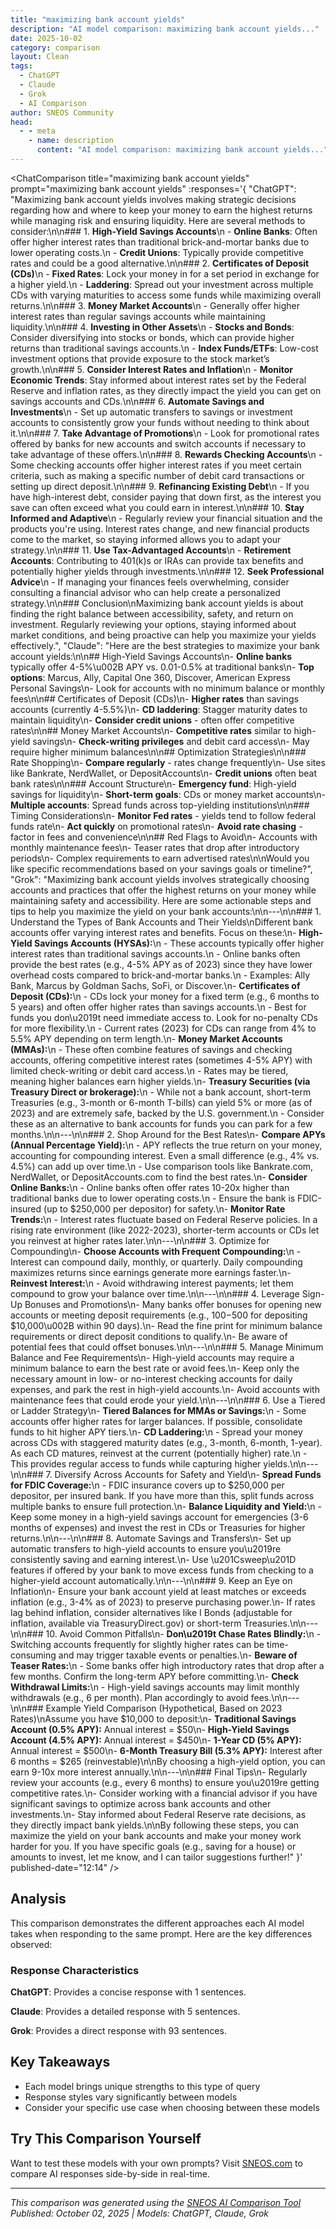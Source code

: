 ```yaml
---
title: "maximizing bank account yields"
description: "AI model comparison: maximizing bank account yields..."
date: 2025-10-02
category: comparison
layout: Clean
tags:
  - ChatGPT
  - Claude
  - Grok
  - AI Comparison
author: SNEOS Community
head:
  - - meta
    - name: description
      content: "AI model comparison: maximizing bank account yields..."
---
```


<ChatComparison
  title="maximizing bank account yields"
  prompt="maximizing bank account yields"
  :responses='{
    "ChatGPT": "Maximizing bank account yields involves making strategic decisions regarding how and where to keep your money to earn the highest returns while managing risk and ensuring liquidity. Here are several methods to consider:\n\n### 1. **High-Yield Savings Accounts**\n   - **Online Banks**: Often offer higher interest rates than traditional brick-and-mortar banks due to lower operating costs.\n   - **Credit Unions**: Typically provide competitive rates and could be a good alternative.\n\n### 2. **Certificates of Deposit (CDs)**\n   - **Fixed Rates**: Lock your money in for a set period in exchange for a higher yield.\n   - **Laddering**: Spread out your investment across multiple CDs with varying maturities to access some funds while maximizing overall returns.\n\n### 3. **Money Market Accounts**\n   - Generally offer higher interest rates than regular savings accounts while maintaining liquidity.\n\n### 4. **Investing in Other Assets**\n   - **Stocks and Bonds**: Consider diversifying into stocks or bonds, which can provide higher returns than traditional savings accounts.\n   - **Index Funds/ETFs**: Low-cost investment options that provide exposure to the stock market’s growth.\n\n### 5. **Consider Interest Rates and Inflation**\n   - **Monitor Economic Trends**: Stay informed about interest rates set by the Federal Reserve and inflation rates, as they directly impact the yield you can get on savings accounts and CDs.\n\n### 6. **Automate Savings and Investments**\n   - Set up automatic transfers to savings or investment accounts to consistently grow your funds without needing to think about it.\n\n### 7. **Take Advantage of Promotions**\n   - Look for promotional rates offered by banks for new accounts and switch accounts if necessary to take advantage of these offers.\n\n### 8. **Rewards Checking Accounts**\n   - Some checking accounts offer higher interest rates if you meet certain criteria, such as making a specific number of debit card transactions or setting up direct deposit.\n\n### 9. **Refinancing Existing Debt**\n   - If you have high-interest debt, consider paying that down first, as the interest you save can often exceed what you could earn in interest.\n\n### 10. **Stay Informed and Adaptive**\n   - Regularly review your financial situation and the products you're using. Interest rates change, and new financial products come to the market, so staying informed allows you to adapt your strategy.\n\n### 11. **Use Tax-Advantaged Accounts**\n   - **Retirement Accounts**: Contributing to 401(k)s or IRAs can provide tax benefits and potentially higher yields through investments.\n\n### 12. **Seek Professional Advice**\n   - If managing your finances feels overwhelming, consider consulting a financial advisor who can help create a personalized strategy.\n\n### Conclusion\nMaximizing bank account yields is about finding the right balance between accessibility, safety, and return on investment. Regularly reviewing your options, staying informed about market conditions, and being proactive can help you maximize your yields effectively.",
    "Claude": "Here are the best strategies to maximize your bank account yields:\n\n## High-Yield Savings Accounts\n- **Online banks** typically offer 4-5%\u002B APY vs. 0.01-0.5% at traditional banks\n- **Top options**: Marcus, Ally, Capital One 360, Discover, American Express Personal Savings\n- Look for accounts with no minimum balance or monthly fees\n\n## Certificates of Deposit (CDs)\n- **Higher rates** than savings accounts (currently 4-5.5%)\n- **CD laddering**: Stagger maturity dates to maintain liquidity\n- **Consider credit unions** - often offer competitive rates\n\n## Money Market Accounts\n- **Competitive rates** similar to high-yield savings\n- **Check-writing privileges** and debit card access\n- May require higher minimum balances\n\n## Optimization Strategies\n\n### Rate Shopping\n- **Compare regularly** - rates change frequently\n- Use sites like Bankrate, NerdWallet, or DepositAccounts\n- **Credit unions** often beat bank rates\n\n### Account Structure\n- **Emergency fund**: High-yield savings for liquidity\n- **Short-term goals**: CDs or money market accounts\n- **Multiple accounts**: Spread funds across top-yielding institutions\n\n### Timing Considerations\n- **Monitor Fed rates** - yields tend to follow federal funds rate\n- **Act quickly** on promotional rates\n- **Avoid rate chasing** - factor in fees and convenience\n\n## Red Flags to Avoid\n- Accounts with monthly maintenance fees\n- Teaser rates that drop after introductory periods\n- Complex requirements to earn advertised rates\n\nWould you like specific recommendations based on your savings goals or timeline?",
    "Grok": "Maximizing bank account yields involves strategically choosing accounts and practices that offer the highest returns on your money while maintaining safety and accessibility. Here are some actionable steps and tips to help you maximize the yield on your bank accounts:\n\n---\n\n### 1. Understand the Types of Bank Accounts and Their Yields\nDifferent bank accounts offer varying interest rates and benefits. Focus on these:\n- **High-Yield Savings Accounts (HYSAs):**\n  - These accounts typically offer higher interest rates than traditional savings accounts.\n  - Online banks often provide the best rates (e.g., 4-5% APY as of 2023) since they have lower overhead costs compared to brick-and-mortar banks.\n  - Examples: Ally Bank, Marcus by Goldman Sachs, SoFi, or Discover.\n- **Certificates of Deposit (CDs):**\n  - CDs lock your money for a fixed term (e.g., 6 months to 5 years) and often offer higher rates than savings accounts.\n  - Best for funds you don\u2019t need immediate access to. Look for no-penalty CDs for more flexibility.\n  - Current rates (2023) for CDs can range from 4% to 5.5% APY depending on term length.\n- **Money Market Accounts (MMAs):**\n  - These often combine features of savings and checking accounts, offering competitive interest rates (sometimes 4-5% APY) with limited check-writing or debit card access.\n  - Rates may be tiered, meaning higher balances earn higher yields.\n- **Treasury Securities (via Treasury Direct or brokerage):**\n  - While not a bank account, short-term Treasuries (e.g., 3-month or 6-month T-bills) can yield 5% or more (as of 2023) and are extremely safe, backed by the U.S. government.\n  - Consider these as an alternative to bank accounts for funds you can park for a few months.\n\n---\n\n### 2. Shop Around for the Best Rates\n- **Compare APYs (Annual Percentage Yield):**\n  - APY reflects the true return on your money, accounting for compounding interest. Even a small difference (e.g., 4% vs. 4.5%) can add up over time.\n  - Use comparison tools like Bankrate.com, NerdWallet, or DepositAccounts.com to find the best rates.\n- **Consider Online Banks:**\n  - Online banks often offer rates 10-20x higher than traditional banks due to lower operating costs.\n  - Ensure the bank is FDIC-insured (up to $250,000 per depositor) for safety.\n- **Monitor Rate Trends:**\n  - Interest rates fluctuate based on Federal Reserve policies. In a rising rate environment (like 2022-2023), shorter-term accounts or CDs let you reinvest at higher rates later.\n\n---\n\n### 3. Optimize for Compounding\n- **Choose Accounts with Frequent Compounding:**\n  - Interest can compound daily, monthly, or quarterly. Daily compounding maximizes returns since earnings generate more earnings faster.\n- **Reinvest Interest:**\n  - Avoid withdrawing interest payments; let them compound to grow your balance over time.\n\n---\n\n### 4. Leverage Sign-Up Bonuses and Promotions\n- Many banks offer bonuses for opening new accounts or meeting deposit requirements (e.g., $100-$500 for depositing $10,000\u002B within 90 days).\n- Read the fine print for minimum balance requirements or direct deposit conditions to qualify.\n- Be aware of potential fees that could offset bonuses.\n\n---\n\n### 5. Manage Minimum Balance and Fee Requirements\n- High-yield accounts may require a minimum balance to earn the best rate or avoid fees.\n- Keep only the necessary amount in low- or no-interest checking accounts for daily expenses, and park the rest in high-yield accounts.\n- Avoid accounts with maintenance fees that could erode your yield.\n\n---\n\n### 6. Use a Tiered or Ladder Strategy\n- **Tiered Balances for MMAs or Savings:**\n  - Some accounts offer higher rates for larger balances. If possible, consolidate funds to hit higher APY tiers.\n- **CD Laddering:**\n  - Spread your money across CDs with staggered maturity dates (e.g., 3-month, 6-month, 1-year). As each CD matures, reinvest at the current (potentially higher) rate.\n  - This provides regular access to funds while capturing higher yields.\n\n---\n\n### 7. Diversify Across Accounts for Safety and Yield\n- **Spread Funds for FDIC Coverage:**\n  - FDIC insurance covers up to $250,000 per depositor, per insured bank. If you have more than this, split funds across multiple banks to ensure full protection.\n- **Balance Liquidity and Yield:**\n  - Keep some money in a high-yield savings account for emergencies (3-6 months of expenses) and invest the rest in CDs or Treasuries for higher returns.\n\n---\n\n### 8. Automate Savings and Transfers\n- Set up automatic transfers to high-yield accounts to ensure you\u2019re consistently saving and earning interest.\n- Use \u201Csweep\u201D features if offered by your bank to move excess funds from checking to a higher-yield account automatically.\n\n---\n\n### 9. Keep an Eye on Inflation\n- Ensure your bank account yield at least matches or exceeds inflation (e.g., 3-4% as of 2023) to preserve purchasing power.\n- If rates lag behind inflation, consider alternatives like I Bonds (adjustable for inflation, available via TreasuryDirect.gov) or short-term Treasuries.\n\n---\n\n### 10. Avoid Common Pitfalls\n- **Don\u2019t Chase Rates Blindly:**\n  - Switching accounts frequently for slightly higher rates can be time-consuming and may trigger taxable events or penalties.\n- **Beware of Teaser Rates:**\n  - Some banks offer high introductory rates that drop after a few months. Confirm the long-term APY before committing.\n- **Check Withdrawal Limits:**\n  - High-yield savings accounts may limit monthly withdrawals (e.g., 6 per month). Plan accordingly to avoid fees.\n\n---\n\n### Example Yield Comparison (Hypothetical, Based on 2023 Rates)\nAssume you have $10,000 to deposit:\n- **Traditional Savings Account (0.5% APY):** Annual interest = $50\n- **High-Yield Savings Account (4.5% APY):** Annual interest = $450\n- **1-Year CD (5% APY):** Annual interest = $500\n- **6-Month Treasury Bill (5.3% APY):** Interest after 6 months = $265 (reinvestable)\n\nBy choosing a high-yield option, you can earn 9-10x more interest annually.\n\n---\n\n### Final Tips\n- Regularly review your accounts (e.g., every 6 months) to ensure you\u2019re getting competitive rates.\n- Consider working with a financial advisor if you have significant savings to optimize across bank accounts and other investments.\n- Stay informed about Federal Reserve rate decisions, as they directly impact bank yields.\n\nBy following these steps, you can maximize the yield on your bank accounts and make your money work harder for you. If you have specific goals (e.g., saving for a house) or amounts to invest, let me know, and I can tailor suggestions further!"
  }'
  published-date="12:14"
/>

## Analysis

This comparison demonstrates the different approaches each AI model takes when responding to the same prompt. Here are the key differences observed:

### Response Characteristics

**ChatGPT**: Provides a concise response with 1 sentences. 

**Claude**: Provides a detailed response with 5 sentences. 

**Grok**: Provides a direct response with 93 sentences. 

## Key Takeaways

- Each model brings unique strengths to this type of query
- Response styles vary significantly between models
- Consider your specific use case when choosing between these models

## Try This Comparison Yourself

Want to test these models with your own prompts? Visit [SNEOS.com](https://sneos.com) to compare AI responses side-by-side in real-time.

---

*This comparison was generated using the [SNEOS AI Comparison Tool](https://sneos.com)*
*Published: October 02, 2025 | Models: ChatGPT, Claude, Grok*
